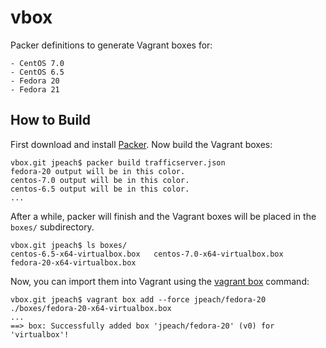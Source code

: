 vbox
====

Packer definitions to generate Vagrant boxes for:

    - CentOS 7.0
    - CentOS 6.5
    - Fedora 20
    - Fedora 21

How to Build
------------

First download and install [Packer](http://www.packer.io). Now build the
Vagrant boxes:

    vbox.git jpeach$ packer build trafficserver.json
    fedora-20 output will be in this color.
    centos-7.0 output will be in this color.
    centos-6.5 output will be in this color.
    ...

After a while, packer will finish and the Vagrant boxes will be
placed in the `boxes/` subdirectory.

    vbox.git jpeach$ ls boxes/
    centos-6.5-x64-virtualbox.box	centos-7.0-x64-virtualbox.box	fedora-20-x64-virtualbox.box

Now, you can import them into Vagrant using the [vagrant
box](https://docs.vagrantup.com/v2/cli/box.html) command:

    vbox.git jpeach$ vagrant box add --force jpeach/fedora-20 ./boxes/fedora-20-x64-virtualbox.box
    ...
    ==> box: Successfully added box 'jpeach/fedora-20' (v0) for 'virtualbox'!
